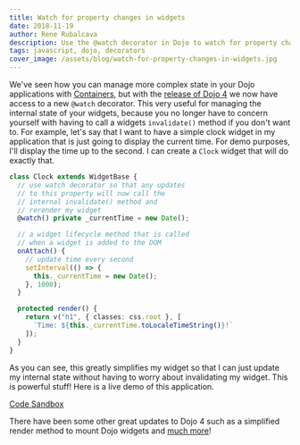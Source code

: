```yaml
---
title: Watch for property changes in widgets
date: 2018-11-19
author: Rene Rubalcava
description: Use the @watch decorator in Dojo to watch for property changes in widgets
tags: javascript, dojo, decorators
cover_image: /assets/blog/watch-for-property-changes-in-widgets.jpg
---
```


We've seen how you can manage more complex state in your Dojo applications with [Containers](https://learn-dojo.com/dojo-containers/), but with the [release of Dojo 4](https://dojo.io/blog/2018/10/15/2018-10-15-Version-4-Dojo/) we now have access to a new `@watch` decorator. This very useful for managing the internal state of your widgets, because you no longer have to concern yourself with having to call a widgets `invalidate()` method if you don't want to. For example, let's say that I want to have a simple clock widget in my application that is just going to display the current time. For demo purposes, I'll display the time up to the second. I can create a `Clock` widget that will do exactly that.

```ts
class Clock extends WidgetBase {
  // use watch decorator so that any updates
  // to this property will now call the
  // internal invalidate() method and
  // rerender my widget
  @watch() private _currentTime = new Date();

  // a widget lifecycle method that is called
  // when a widget is added to the DOM
  onAttach() {
    // update time every second
    setInterval(() => {
      this._currentTime = new Date();
    }, 1000);
  }

  protected render() {
    return v("h1", { classes: css.root }, [
      `Time: ${this._currentTime.toLocaleTimeString()}!`
    ]);
  }
}
```

As you can see, this greatly simplifies my widget so that I can just update my internal state without having to worry about invalidating my widget. This is powerful stuff! Here is a live demo of this application.

[Code Sandbox](https://codesandbox.io/embed/zx4l7k5m3?module=%2Fsrc%2Fwidgets%2FClock.ts)

There have been some other great updates to Dojo 4 such as a simplified render method to mount Dojo widgets and [much more](https://github.com/dojo/framework/releases/tag/v4.0.0)!